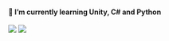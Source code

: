 #### 🌱 I’m currently learning Unity, C# and Python


 <img src="https://img.shields.io/badge/Android Studio-#3DDC84?style=flat&logo=Android Studio&logoColor=white"/>
 <img src="https://img.shields.io/badge/java-007396?style=for-the-badge&logo=java&logoColor=white">

<!--
**TA-PP/TA-PP** is a ✨ _special_ ✨ repository because its `README.md` (this file) appears on your GitHub profile.

Here are some ideas to get you started:

- 🔭 I’m currently working on ...
- 🌱 I’m currently learning ...
- 👯 I’m looking to collaborate on ...
- 🤔 I’m looking for help with ...
- 💬 Ask me about ...
- 📫 How to reach me: ...
- 😄 Pronouns: ...
- ⚡ Fun fact: ...
-->
